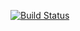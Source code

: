 [![Build Status](https://travis-ci.org/StanislavBerezin/Docker-deploy.svg?branch=master)](https://travis-ci.org/StanislavBerezin/Docker-deploy)

